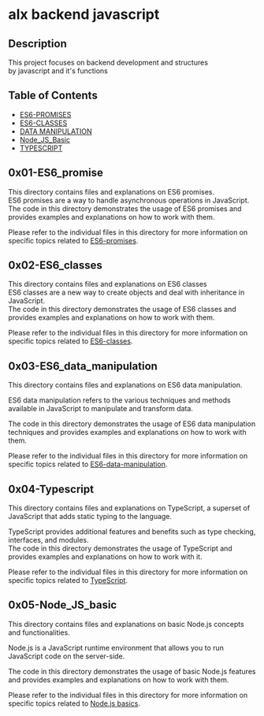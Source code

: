 # alx backend javascript

## Description

This project focuses on backend development and structures <br> by javascript and it's functions

## Table of Contents

- [ES6-PROMISES](#0x01-es6_promise)
- [ES6-CLASSES](#0x02-es6_classes)
- [DATA MANIPULATION](#0x03-es6_data_manipulation)
- [Node_JS_Basic](#0x05-node_js_basic)
- [TYPESCRIPT](#0x04-typescript)

## 0x01-ES6_promise

This directory contains files and explanations on ES6 promises. <br>
ES6 promises are a way to handle asynchronous operations in JavaScript. <br>
The code in this directory demonstrates the usage of ES6 promises and provides examples and explanations on how to work with them.

Please refer to the individual files in this directory for more information on specific topics related to [ES6-promises](./0x01-ES6_promise/).

## 0x02-ES6_classes

This directory contains files and explanations on ES6 classes <br>ES6 classes are a new way to create objects and deal with inheritance in JavaScript.<br> The code in this directory demonstrates the usage of ES6 classes and provides examples and explanations on how to work with them.

Please refer to the individual files in this directory for more information on specific topics related to [ES6-classes](./0x02-ES6_classes/).

## 0x03-ES6_data_manipulation

This directory contains files and explanations on ES6 data manipulation.

ES6 data manipulation refers to the various techniques and methods available in JavaScript to manipulate and transform data.

The code in this directory demonstrates the usage of ES6 data manipulation techniques and provides examples and explanations on how to work with them.

Please refer to the individual files in this directory for more information on specific topics related to [ES6-data-manipulation](./0x03-ES6_data_manipulation/).

## 0x04-Typescript

This directory contains files and explanations on TypeScript, a superset of JavaScript that adds static typing to the language.

TypeScript provides additional features and benefits such as type checking, interfaces, and modules. <br>
The code in this directory demonstrates the usage of TypeScript and provides examples and explanations on how to work with it.

Please refer to the individual files in this directory for more information on specific topics related to [TypeScript](./0x04-Typescript/).

## 0x05-Node_JS_basic

This directory contains files and explanations on basic Node.js concepts and functionalities.

Node.js is a JavaScript runtime environment that allows you to run JavaScript code on the server-side.

The code in this directory demonstrates the usage of basic Node.js features and provides examples and explanations on how to work with them.

Please refer to the individual files in this directory for more information on specific topics related to [Node.js basics](./0x05-Node_JS_basic/).
